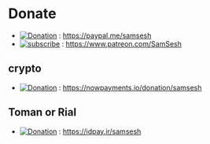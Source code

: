 # Donate
* [![Donation](https://img.shields.io/badge/PAYPAL-donate-blue.svg)](https://paypal.me/samsesh) :
  https://paypal.me/samsesh
* [![subscribe](https://img.shields.io/badge/patreon-subscribe-red.svg)](https://www.patreon.com/SamSesh) :
  https://www.patreon.com/SamSesh
## crypto
* [![Donation](https://img.shields.io/badge/cryptocurrency-donate-yellow.svg)](https://nowpayments.io/donation/samsesh) :
  https://nowpayments.io/donation/samsesh
## Toman or Rial
* [![Donation](https://img.shields.io/badge/IDPay-donate-blue.svg)](https://idpay.ir/samsesh) :
 https://idpay.ir/samsesh
